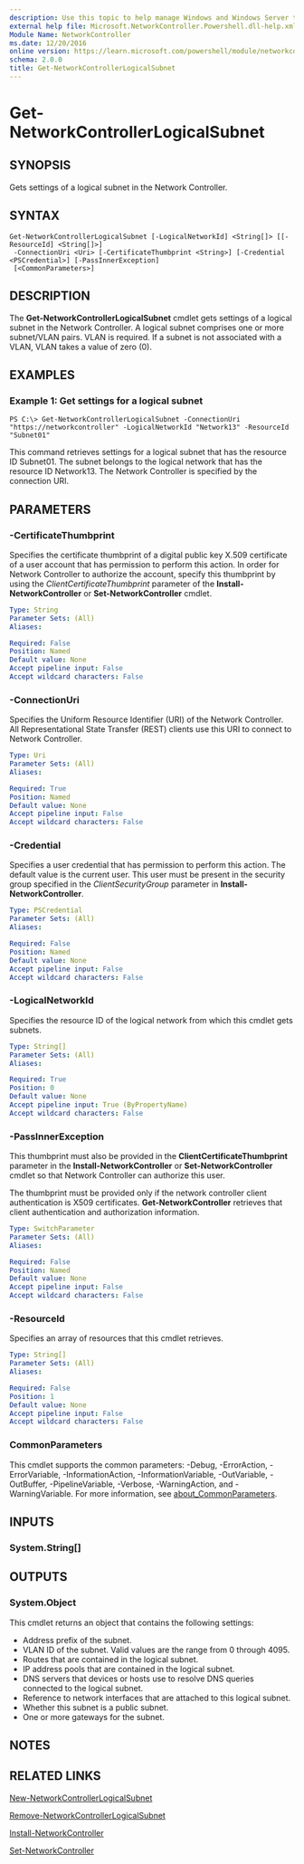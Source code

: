 ```yaml
---
description: Use this topic to help manage Windows and Windows Server technologies with Windows PowerShell.
external help file: Microsoft.NetworkController.Powershell.dll-help.xml
Module Name: NetworkController
ms.date: 12/20/2016
online version: https://learn.microsoft.com/powershell/module/networkcontroller/get-networkcontrollerlogicalsubnet?view=windowsserver2025-ps&wt.mc_id=ps-gethelp
schema: 2.0.0
title: Get-NetworkControllerLogicalSubnet
---
```


# Get-NetworkControllerLogicalSubnet

## SYNOPSIS
Gets settings of a logical subnet in the Network Controller.

## SYNTAX

```
Get-NetworkControllerLogicalSubnet [-LogicalNetworkId] <String[]> [[-ResourceId] <String[]>]
 -ConnectionUri <Uri> [-CertificateThumbprint <String>] [-Credential <PSCredential>] [-PassInnerException]
 [<CommonParameters>]
```

## DESCRIPTION
The **Get-NetworkControllerLogicalSubnet** cmdlet gets settings of a logical subnet in the Network Controller.
A logical subnet comprises one or more subnet/VLAN pairs.
VLAN is required.
If a subnet is not associated with a VLAN, VLAN takes a value of zero (0).

## EXAMPLES

### Example 1: Get settings for a logical subnet
```
PS C:\> Get-NetworkControllerLogicalSubnet -ConnectionUri "https://networkcontroller" -LogicalNetworkId "Network13" -ResourceId "Subnet01"
```

This command retrieves settings for a logical subnet that has the resource ID Subnet01.
The subnet belongs to the logical network that has the resource ID Network13.
The Network Controller is specified by the connection URI.

## PARAMETERS

### -CertificateThumbprint
Specifies the certificate thumbprint of a digital public key X.509 certificate of a user account that has permission to perform this action.
In order for Network Controller to authorize the account, specify this thumbprint by using the *ClientCertificateThumbprint* parameter of the **Install-NetworkController** or **Set-NetworkController** cmdlet.

```yaml
Type: String
Parameter Sets: (All)
Aliases:

Required: False
Position: Named
Default value: None
Accept pipeline input: False
Accept wildcard characters: False
```

### -ConnectionUri
Specifies the Uniform Resource Identifier (URI) of the Network Controller.
All Representational State Transfer (REST) clients use this URI to connect to Network Controller.

```yaml
Type: Uri
Parameter Sets: (All)
Aliases:

Required: True
Position: Named
Default value: None
Accept pipeline input: False
Accept wildcard characters: False
```

### -Credential
Specifies a user credential that has permission to perform this action.
The default value is the current user.
This user must be present in the security group specified in the *ClientSecurityGroup* parameter in **Install-NetworkController**.

```yaml
Type: PSCredential
Parameter Sets: (All)
Aliases:

Required: False
Position: Named
Default value: None
Accept pipeline input: False
Accept wildcard characters: False
```

### -LogicalNetworkId
Specifies the resource ID of the logical network from which this cmdlet gets subnets.

```yaml
Type: String[]
Parameter Sets: (All)
Aliases:

Required: True
Position: 0
Default value: None
Accept pipeline input: True (ByPropertyName)
Accept wildcard characters: False
```

### -PassInnerException
This thumbprint must also be provided in the **ClientCertificateThumbprint** parameter in the **Install-NetworkController** or **Set-NetworkController** cmdlet so that Network Controller can authorize this user.

The thumbprint must be provided only if the network controller client authentication is X509 certificates.
**Get-NetworkController** retrieves that client authentication and authorization information.

```yaml
Type: SwitchParameter
Parameter Sets: (All)
Aliases:

Required: False
Position: Named
Default value: None
Accept pipeline input: False
Accept wildcard characters: False
```

### -ResourceId
Specifies an array of resources that this cmdlet retrieves.

```yaml
Type: String[]
Parameter Sets: (All)
Aliases:

Required: False
Position: 1
Default value: None
Accept pipeline input: False
Accept wildcard characters: False
```

### CommonParameters
This cmdlet supports the common parameters: -Debug, -ErrorAction, -ErrorVariable, -InformationAction, -InformationVariable, -OutVariable, -OutBuffer, -PipelineVariable, -Verbose, -WarningAction, and -WarningVariable. For more information, see [about_CommonParameters](https://go.microsoft.com/fwlink/?LinkID=113216).

## INPUTS

### System.String[]

## OUTPUTS

### System.Object

This cmdlet returns an object that contains the following settings:

- Address prefix of the subnet.
- VLAN ID of the subnet.
Valid values are the range from 0 through 4095.
- Routes that are contained in the logical subnet.
- IP address pools that are contained in the logical subnet.
- DNS servers that devices or hosts use to resolve DNS queries connected to the logical subnet.
- Reference to network interfaces that are attached to this logical subnet.
- Whether this subnet is a public subnet.
- One or more gateways for the subnet.

## NOTES

## RELATED LINKS

[New-NetworkControllerLogicalSubnet](./New-NetworkControllerLogicalSubnet.md)

[Remove-NetworkControllerLogicalSubnet](./Remove-NetworkControllerLogicalSubnet.md)

[Install-NetworkController](./Install-NetworkController.md)

[Set-NetworkController](./Set-NetworkController.md)

